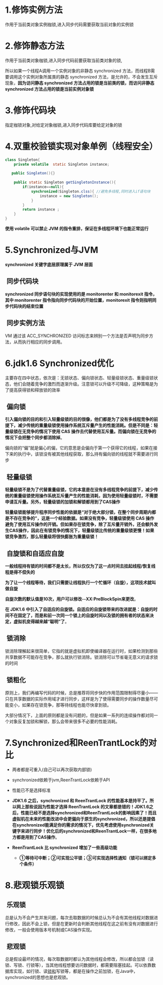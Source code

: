 # 1.修饰实例方法

作用于当前类对象实例枷锁,进入同步代码需要获取当前对象的实例锁



# 2.修饰静态方法

作用于当前类对象枷锁,进入同步代码前要获取当前类对象的锁,

所以如果一个线程A调用一个实例对象的非静态 synchronized 方法，而线程B需要调用这个实例对象所属类的静态 synchronized 方法，是允许的，不会发生互斥现象，**因为访问静态 synchronized 方法占用的锁是当前类的锁，而访问非静态 synchronized 方法占用的锁是当前实例对象锁**



# 3.修饰代码块

指定枷锁对象,对给定对象枷锁,进入同步代码库要给定对象的锁

# 4.**双重校验锁实现对象单例（线程安全）**

```java
class Singleton{
    private volatile  static Singleton instance; 
    
   public Singleton(){}
    
    public static Singleton getSingletonInstance(){
        if(instance==null){
            synchronized(Singleton.clss){ //避免多线程,同时进入if语句块
                instance = new Singleton(); 
            }
        }
        return instance ; 
    }
}
```

**使用 volatile 可以禁止 JVM 的指令重排，保证在多线程环境下也能正常运行**

# 5.Synchronized与JVM

**synchronized 关键字底层原理属于 JVM 层面**

## ​	同步代码块

**synchronized 同步语句块的实现使用的是 monitorenter 和 monitorexit 指令，其中 monitorenter 指令指向同步代码块的开始位置，monitorexit 指令则指明同步代码块的结束位置**

## ​	同步实例方法

VM 通过该 ACC_SYNCHRONIZED 访问标志来辨别一个方法是否声明为同步方法，从而执行相应的同步调用。

# 6.jdk1.6 Synchronized优化

主要存在四中状态，依次是：无锁状态、偏向锁状态、轻量级锁状态、重量级锁状态，他们会随着竞争的激烈而逐渐升级。注意锁可以升级不可降级，这种策略是为了提高获得锁和释放锁的效率

## ​	偏向锁

**引入偏向锁的目的和引入轻量级锁的目的很像，他们都是为了没有多线程竞争的前提下，减少传统的重量级锁使用操作系统互斥量产生的性能消耗。但是不同是：轻量级锁在无竞争的情况下使用 CAS 操作去代替使用互斥量。而偏向锁在无竞争的情况下会把整个同步都消除掉**。

偏向锁的“偏”就是偏心的偏，它的意思是会偏向于第一个获得它的线程，如果在接下来的执行中，该锁没有被其他线程获取，那么持有偏向锁的线程就不需要进行同步

## ​	轻量级锁

**轻量级锁不是为了代替重量级锁，它的本意是在没有多线程竞争的前提下，减少传统的重量级锁使用操作系统互斥量产生的性能消耗，因为使用轻量级锁时，不需要申请互斥量。另外，轻量级锁的加锁和解锁都用到了CAS操作**

**轻量级锁能够提升程序同步性能的依据是“对于绝大部分锁，在整个同步周期内都是不存在竞争的”，这是一个经验数据。如果没有竞争，轻量级锁使用 CAS 操作避免了使用互斥操作的开销。但如果存在锁竞争，除了互斥量开销外，还会额外发生CAS操作，因此在有锁竞争的情况下，轻量级锁比传统的重量级锁更慢！如果锁竞争激烈，那么轻量级将很快膨胀为重量级锁！**

## ​	自旋锁和自适应自旋

**一般线程持有锁的时间都不是太长，所以仅仅为了这一点时间去挂起线程/恢复线程是得不偿失的**

**为了让一个线程等待，我们只需要让线程执行一个忙循环（自旋），这项技术就叫做自旋**

**自旋次数的默认值是10次，用户可以修改--XX:PreBlockSpin来更改**。

**在 JDK1.6 中引入了自适应的自旋锁。自适应的自旋锁带来的改进就是：自旋的时间不在固定了，而是和前一次同一个锁上的自旋时间以及锁的拥有者的状态来决定，虚拟机变得越来越“聪明”了**。

## ​	锁消除

锁消除理解起来很简单，它指的就是虚拟机即使编译器在运行时，如果检测到那些共享数据不可能存在竞争，那么就执行锁消除。锁消除可以节省毫无意义的请求锁的时间

## ​	锁粗化

原则上，我们再编写代码的时候，总是推荐将同步快的作用范围限制得尽量小——只在共享数据的实际作用域才进行同步，这样是为了使得需要同步的操作数量尽可能变小，如果存在锁竞争，那等待线程也能尽快拿到锁。

大部分情况下，上面的原则都是没有问题的，但是如果一系列的连续操作都对同一个对象反复加锁和解锁，那么会带来很多不必要的性能消耗。

# 7.Synchronized和ReenTrantLock的对比

- 两者都是可重入(自己可以再次获取内部锁)

- synchronized依赖于jvm,ReenTrantLock依赖于API
-  性能已不是选择标准
  - **JDK1.6 之后，synchronized 和 ReenTrantLock 的性能基本是持平了。所以网上那些说因为性能才选择 ReenTrantLock 的文章都是错的！JDK1.6之后，性能已经不是选择synchronized和ReenTrantLock的影响因素了！而且虚拟机在未来的性能改进中会更偏向于原生的synchronized，所以还是提倡在synchronized能满足你的需求的情况下，优先考虑使用synchronized关键字来进行同步！优化后的synchronized和ReenTrantLock一样，在很多地方都是用到了CAS操作**。

- **ReenTrantLock 比 synchronized 增加了一些高级功能**
  - **①等待可中断；②可实现公平锁；③可实现选择性通知（锁可以绑定多个条件）**

# 8.悲观锁乐观锁

## ​	乐观锁

总是认为不会产生并发问题，每次去取数据的时候总认为不会有其他线程对数据进行修改，因此不会上锁，但是在更新时会判断其他线程在这之前有没有对数据进行修改，一般会使用版本号机制或CAS操作实现。

## ​	悲观锁

总是假设最坏的情况，每次取数据时都认为其他线程会修改，所以都会加锁（读锁、写锁、行锁等），当其他线程想要访问数据时，都需要阻塞挂起。可以依靠数据库实现，如行锁、读[锁和](https://www.baidu.com/s?wd=%E9%94%81%E5%92%8C&tn=24004469_oem_dg&rsv_dl=gh_pl_sl_csd)写锁等，都是在操作之前加锁，在Java中，synchronized的思想也是悲观锁。